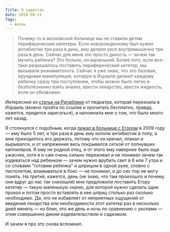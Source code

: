 ```yaml
---
Title: О садистах
Date: 2018-08-21
Tags:
  - жизнь
---
```


> Почему-то в московской больнице мы не ставили детям периферические катетеры. Если новорожденному был нужен антибиотик три раза в день, ему делали укол внутримышечно три раза в день. Сейчас для меня это просто дикость — зачем так мучить ребенка? Это больно, он маленький. Более того, если все-таки разрешалось поставить периферический катетер, мы вызывали реаниматолога. Сейчас я уже знаю, что это базовая, ерундовая манипуляция, которую в Израиле делают каждому ребенку сразу при поступлении, чтобы можно было легко и безболезненно взять анализ, ввести лекарство, ввести жидкость, если он обезвожен.

Интересное из [статьи на Репаблике][1] от педиатра, которая переехала в Израиль (можно пройти по ссылке и прочитать бесплатно, правда, кажется, придется зарегаться), и напомнила мне о том, что было много лет назад.

Я столкнулся с подобным, когда [лежал в больнице с Егором][2] в 2009 году — ему было 5 лет, и три раза в день ему кололи антибиотик в попу, а мне приходилось его держать, потому что он кричал, плакал и вырывался, и от напряжения весь покрывался сеткой от лопнувших каппиляров. Я ему не родной отец, и от этого ему наверное было еще ужаснее, хотя я и сам очень сильно переживал и не понимал зачем так издеваться над ребенком — зачем нужно врубать свет в 6 или 7 утра и со словами "готовим ребенка" и шприцом в одной руке, словно с пистолетом, вламываться в бокс — не понимал, и до сих пор не могу понять. На третий, кажется, день (не знаю, что там произошло и почему они вдруг до нас так снизошли) мне предложили поставить Егору катетер — такую маленькую херню, для которой нужно сделать один прокол и потом просто вставлять в нее шприц столько раз сколько необходимо. Да, это не избавляет от неприятных ощущений от введения лекарства или необходимости этот катетер раз в несколько дней менять — но блин, это же день и ночь по сравнению с уколами — этим совершенно диким издевательством и садизмом.

И зачем я про это снова вспомнил.

[1]: https://republic.ru/posts/91848?code=a1c0467d1f3862d706a933c9f21a053c
[2]: /2009-05-05-в-больнице.html